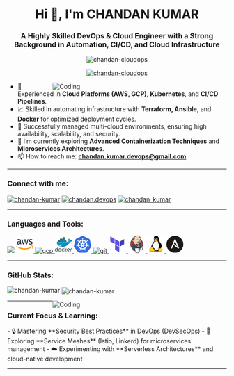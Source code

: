 <h1 align="center">Hi 👋, I'm CHANDAN KUMAR</h1>
<h3 align="center">A Highly Skilled DevOps & Cloud Engineer with a Strong Background in Automation, CI/CD, and Cloud Infrastructure</h3>

<p align="center">
  <img src="https://komarev.com/ghpvc/?username=chandan-cloudops&label=Profile%20views&color=0e75b6&style=flat" alt="chandan-cloudops" />
</p>

<p align="center">
  <a href="https://github.com/ryo-ma/github-profile-trophy">
    <img src="https://github-profile-trophy.vercel.app/?username=chandan-cloudops" alt="chandan-cloudops" />
  </a>
</p>

<img align="right" alt="Coding" width="400" src="https://media.giphy.com/media/qgQUggAC3Pfv687qPC/giphy.gif" />

- 🌟 Experienced in **Cloud Platforms (AWS, GCP)**, **Kubernetes**, and **CI/CD Pipelines**.  
- 📈 Skilled in automating infrastructure with **Terraform, Ansible**, and **Docker** for optimized deployment cycles.  
- 🚀 Successfully managed multi-cloud environments, ensuring high availability, scalability, and security.  
- 🌱 I’m currently exploring **Advanced Containerization Techniques** and **Microservices Architectures**.  
- 📫 How to reach me: **chandan.kumar.devops@gmail.com**  

---

<h3 align="left">Connect with me:</h3>
<p align="left">
  <a href="https://www.linkedin.com/in/chandan-kumar-0769ab21b/" target="_blank">
    <img align="center" src="https://raw.githubusercontent.com/rahuldkjain/github-profile-readme-generator/master/src/images/icons/Social/linked-in-alt.svg" alt="chandan-kumar" height="30" width="40" />
  </a>
  <a href="https://www.instagram.com/chandan.devops/" target="_blank">
    <img align="center" src="https://raw.githubusercontent.com/rahuldkjain/github-profile-readme-generator/master/src/images/icons/Social/instagram.svg" alt="chandan.devops" height="30" width="40" />
  </a>
  <a href="https://twitter.com/chandan_kumar" target="_blank">
    <img align="center" src="https://raw.githubusercontent.com/rahuldkjain/github-profile-readme-generator/master/src/images/icons/Social/twitter.svg" alt="chandan_kumar" height="30" width="40" />
  </a>
</p>

---

<h3 align="left">Languages and Tools:</h3>
<p align="left">
  <img src="https://media.giphy.com/media/XEDIHHp3i8bVoEdxd7/giphy.gif" width="50" />  
  <a href="https://aws.amazon.com" target="_blank" rel="noreferrer">
    <img src="https://raw.githubusercontent.com/devicons/devicon/master/icons/amazonwebservices/amazonwebservices-original-wordmark.svg" alt="aws" width="40" height="40"/>
  </a>
  <a href="https://cloud.google.com" target="_blank" rel="noreferrer">
    <img src="https://www.vectorlogo.zone/logos/google_cloud/google_cloud-icon.svg" alt="gcp" width="40" height="40"/>
  </a>
  <a href="https://www.docker.com/" target="_blank" rel="noreferrer">
    <img src="https://raw.githubusercontent.com/devicons/devicon/master/icons/docker/docker-original-wordmark.svg" alt="docker" width="40" height="40"/>
  </a>
  <a href="https://kubernetes.io/" target="_blank" rel="noreferrer">
    <img src="https://raw.githubusercontent.com/devicons/devicon/master/icons/kubernetes/kubernetes-plain.svg" alt="kubernetes" width="40" height="40"/>
  </a>
  <a href="https://git-scm.com/" target="_blank" rel="noreferrer">
    <img src="https://www.vectorlogo.zone/logos/git-scm/git-scm-icon.svg" alt="git" width="40" height="40"/>
  </a>
  <a href="https://www.terraform.io/" target="_blank" rel="noreferrer">
    <img src="https://raw.githubusercontent.com/devicons/devicon/master/icons/terraform/terraform-original.svg" alt="terraform" width="40" height="40"/>
  </a>
  <a href="https://www.jenkins.io/" target="_blank" rel="noreferrer">
    <img src="https://raw.githubusercontent.com/devicons/devicon/master/icons/jenkins/jenkins-original.svg" alt="jenkins" width="40" height="40"/>
  </a>
  <a href="https://www.linux.org/" target="_blank" rel="noreferrer">
    <img src="https://raw.githubusercontent.com/devicons/devicon/master/icons/linux/linux-original.svg" alt="linux" width="40" height="40"/>
  </a>
  <a href="https://www.ansible.com/" target="_blank" rel="noreferrer">
    <img src="https://raw.githubusercontent.com/devicons/devicon/master/icons/ansible/ansible-original.svg" alt="ansible" width="40" height="40"/>
  </a>
</p>

---

<h3 align="left">GitHub Stats:</h3>
<p><img align="left" src="https://github-readme-stats.vercel.app/api/top-langs?username=chandan-cloudops&show_icons=true&locale=en&layout=compact" alt="chandan-kumar" /></p>
<p>&nbsp;<img align="center" src="https://github-readme-stats.vercel.app/api?username=chandan-cloudops&show_icons=true&locale=en" alt="chandan-kumar" /></p>

<img align="right" alt="Coding" width="400" src="https://media.giphy.com/media/eNAsjO55tPbgaor7ma/giphy.gif" />

---

<h3 align="left">Current Focus & Learning:</h3>
- 🔒 Mastering **Security Best Practices** in DevOps (DevSecOps)  
- 🔗 Exploring **Service Meshes** (Istio, Linkerd) for microservices management  
- ☁️ Experimenting with **Serverless Architectures** and cloud-native development  

---

